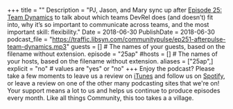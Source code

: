 +++
title = ""
Description = "PJ, Jason, and Mary sync up after [Episode 25: Team Dynamics](http://communitypulse.io/25-team-dynamics/) to talk about which teams DevRel does (and doesn’t) fit into, why it’s so important to communicate across teams, and the most important skill: flexibility."
Date = 2018-06-30
PublishDate = 2018-06-30
podcast_file = "https://traffic.libsyn.com/communitypulse/ep251-afterpulse-team-dynamics.mp3"
guests = [] # The names of your guests, based on the filename without extension.
episode = "25ap"
#hosts = [] # The names of your hosts, based on the filename without extension.
aliases = ["25ap",]
explicit = "no" # values are "yes" or "no"
+++
Enjoy the podcast? Please take a few moments to leave us a review on [iTunes](https://itunes.apple.com/us/podcast/community-pulse/id1218368182?mt=2) and follow us on [Spotify](https://open.spotify.com/show/3I7g5W9fMSgpWu38zZMjet?si=565TMb81SaWwrJYbAIeOxQ), or leave a review on one of the other many podcasting sites that we're on! Your support means a lot to us and helps us continue to produce episodes every month. Like all things Community, this too takes a a village.
